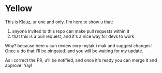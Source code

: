 # Yellow

This is Klauz, ur one and only.
I'm here to show u that:

1. anyone invited to this repo can make pull requests within it
2. that this is a pull request, and it's a nice way for devs to work

Why? because here u can review evry mytak i mak and suggest changes!
Once u do that i'll be pingated. and you will be waiting for my update.

As i correct the PR, u'll be notified, and once it's ready you can merge it and approve! Yay!
